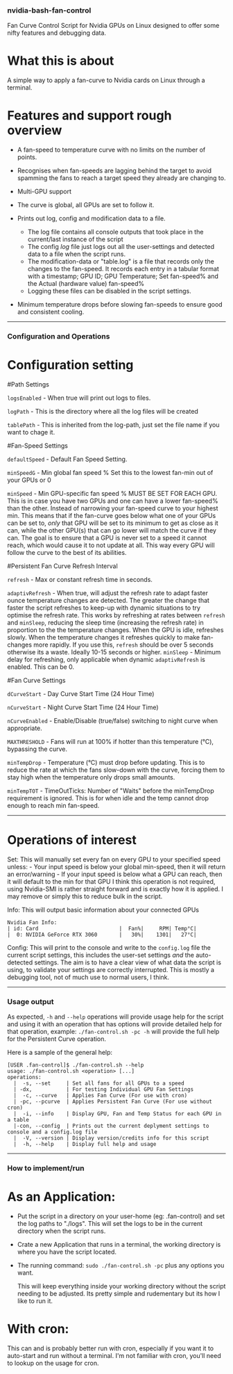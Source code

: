 ### nvidia-bash-fan-control
Fan Curve Control Script for Nvidia GPUs on Linux designed to offer some nifty features and debugging data.

# What this is about
A simple way to apply a fan-curve to Nvidia cards on Linux through a terminal.

# Features and support rough overview
- A fan-speed to temperature curve with no limits on the number of points.
- Recognises when fan-speeds are lagging behind the target to avoid spamming the fans to reach a target speed they already are changing to.
- Multi-GPU support
- The curve is global, all GPUs are set to follow it.

- Prints out log, config and modification data to a file.
  - The log file contains all console outputs that took place in the current/last instance of the script
  - The config *log* file just logs out all the user-settings and detected data to a file when the script runs.
  - The modification-data or "table.log" is a file that records only the changes to the fan-speed.
    It records each entry in a tabular format with a timestamp; GPU ID; GPU Temperature; Set fan-speed% and the Actual (hardware value) fan-speed%
  - Logging these files can be disabled in the script settings.

- Minimum temperature drops before slowing fan-speeds to ensure good and consistent cooling.


---

### Configuration and Operations

# Configuration setting

  #Path Settings

`logsEnabled` - When true will print out logs to files.
  
`logPath` - This is the directory where all the log files will be created
  
`tablePath` - This is inherited from the log-path, just set the file name if you want to chage it.

  #Fan-Speed Settings

`defaultSpeed` - Default Fan Speed Setting.

`minSpeedG` - Min global fan speed % Set this to the lowest fan-min out of your GPUs or 0

`minSpeed` - Min GPU-specific fan speed % MUST BE SET FOR EACH GPU. This is in case you have two GPUs and one can have a lower fan-speed% than the other. Instead of narrowing your fan-speed curve to your highest min.
             This means that if the fan-curve goes below what one of your GPUs can be set to, *only* that GPU will be set to its minimum to get as close as it can, while the other GPU(s) that can go lower will match the curve if they can.
             The goal is to ensure that a GPU is never set to a speed it cannot reach, which would cause it to not update at all. This way every GPU will follow the curve to the best of its abilities.

  #Persistent Fan Curve Refresh Interval

`refresh` - Max or constant refresh time in seconds.

`adaptivRefresh` - When true, will adjust the refresh rate to adapt faster ounce temperature changes are detected.
                   The greater the change that faster the script refreshes to keep-up with dynamic situations to try optimise the refresh rate.
                   This works by refreshing at rates between `refresh` and `minSleep`, reducing the sleep time (increasing the refresh rate) in proportion to the the temperature changes. When the GPU is idle, refreshes slowly. When the temperature changes it refreshes quickly to make fan-changes more rapidly.
                   If you use this, `refresh` should be over 5 seconds otherwise its a waste. Ideally 10-15 seconds or higher.
`minSleep` - Minimum delay for refreshing, only applicable when dynamic `adaptivRefresh` is enabled. This can be 0.

  #Fan Curve Settings
	
`dCurveStart` - Day Curve Start Time (24 Hour Time)

`nCurveStart` - Night Curve Start Time (24 Hour Time)

`nCurveEnabled` - Enable/Disable (true/false) switching to night curve when appropriate.

`MAXTHRESHOLD` - Fans will run at 100% if hotter than this temperature (°C), bypassing the curve.

`minTempDrop` - Temperature (°C) must drop before updating. This is to reduce the rate at which the fans slow-down with the curve, forcing them to stay high when the temperature only drops small amounts.

`minTempTOT` - TimeOutTicks: Number of "Waits" before the minTempDrop requirement is ignored. This is for when idle and the temp cannot drop enough to reach min fan-speed.


---

# Operations of interest

  Set:
    This will manually set every fan on every GPU to your specified speed unless:
      - Your input speed is below your global min-speed, then it will return an error/warning
      - If your input speed is below what a GPU can reach, then it will default to the min for that GPU
    I think this operation is not required, using Nvidia-SMI is rather straight forward and is exactly how it is applied. I may remove or simply this to reduce bulk in the script.
  
  Info:
    This will output basic information about your connected GPUs
```
Nvidia Fan Info:
| id: Card                          |  Fan%|     RPM| Temp°C|
|  0: NVIDIA GeForce RTX 3060       |   30%|    1301|   27°C|

```

  Config:
    This will print to the console and write to the `config.log` file the current script settings, this includes the user-set settings *and* the auto-detected settings.
    The aim is to have a clear view of what data the script is using, to validate your settings are correctly interrupted.
    This is mostly a debugging tool, not of much use to normal users, I think.


---

### Usage output
As expected, `-h` and `--help` operations will provide usage help for the script and using it with an operation that has options will provide detailed help for that operation, example: `./fan-control.sh -pc -h` will provide the full help for the Persistent Curve operation.

Here is a sample of the general help:
```
[USER .fan-control]$ ./fan-control.sh --help
usage: ./fan-control.sh <operation> [...]
operations:
  |  -s, --set     | Set all fans for all GPUs to a speed
  | -dx,           | For testing Individual GPU Fan Settings
  |  -c, --curve   | Applies Fan Curve (For use with cron)
  | -pc, --pcurve  | Applies Persistent Fan Curve (For use without cron)
  |  -i, --info    | Display GPU, Fan and Temp Status for each GPU in a table
  |-con, --config  | Prints out the current deplyment settings to console and a config.log file
  |  -V, --version | Display version/credits info for this script
  |  -h, --help    | Display full help and usage
```


---

### How to implement/run

  # As an Application:
  - Put the script in a directory on your user-home (eg: .fan-control) and set the log paths to "./logs". This will set the logs to be in the current directory when the script runs.
  - Crate a new Application that runs in a terminal, the working directory is where you have the script located.
  - The running command: `sudo ./fan-control.sh -pc` plus any options you want.
  
    This will keep everything inside your working directory without the script needing to be adjusted.
    Its pretty simple and rudementary but its how I like to run it.

  # With cron:
  This can and is probably better run with cron, especially if you want it to auto-start and run without a terminal.
  I'm not familiar with cron, you'll need to lookup on the usage for cron.
    

